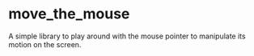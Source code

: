 # move_the_mouse
A simple library to play around with the mouse pointer to manipulate its motion on the screen.
